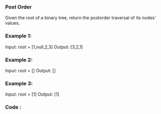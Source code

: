 ### Post Order
Given the root of a binary tree, return the postorder traversal of its nodes' values.

### Example 1:

Input: root = [1,null,2,3]
Output: [3,2,1]
### Example 2:

Input: root = []
Output: []
### Example 3:

Input: root = [1]
Output: [1]
### Code :
``` java

```
